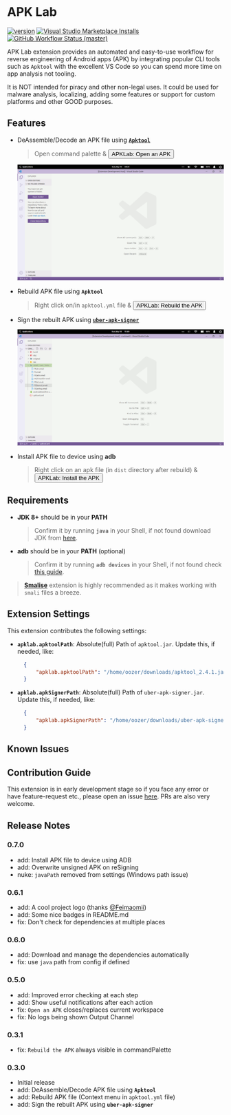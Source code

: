 # APK Lab

[![version](https://img.shields.io/visual-studio-marketplace/v/surendrajat.apklab?color=blue)](https://marketplace.visualstudio.com/items?itemName=Surendrajat.apklab) [![Visual Studio Marketplace Installs](https://img.shields.io/visual-studio-marketplace/i/surendrajat.apklab)](https://marketplace.visualstudio.com/items?itemName=Surendrajat.apklab) [![GitHub Workflow Status (master)](https://img.shields.io/github/workflow/status/surendrajat/apklab/APKLab/master)](https://github.com/Surendrajat/APKLab/actions?query=workflow%3AAPKLab)

APK Lab extension provides an automated and easy-to-use workflow for reverse engineering of Android apps (APK) by integrating popular CLI tools such as `Apktool` with the excellent VS Code so you can spend more time on app analysis not tooling.

It is NOT intended for piracy and other non-legal uses. It could be used for malware analysis, localizing, adding some features or support for custom platforms and other GOOD purposes.

## Features

- DeAssemble/Decode an APK file using [**`Apktool`**](https://github.com/ibotpeaches/apktool/)
  >Open command palette & <button>APKLab: Open an APK</button>

    ![decode.gif](assets/decode.gif)

- Rebuild APK file using **`Apktool`**
  >Right click on/in `apktool.yml` file & <button>APKLab: Rebuild the APK</button>
- Sign the rebuilt APK using [**`uber-apk-signer`**](https://github.com/patrickfav/uber-apk-signer)

    ![rebuild.gif](assets/rebuild.gif)

- Install APK file to device using **adb**
  >Right click on an apk file (in `dist` directory after rebuild) & <button>APKLab: Install the APK</button>

## Requirements

- **JDK 8+** should be in your **PATH**
  >Confirm it by running **`java`** in your Shell, if not found download JDK from [here](https://adoptopenjdk.net/).
- **adb** should be in your **PATH** (optional)
  >Confirm it by running **`adb devices`** in your Shell, if not found check [this guide](https://www.xda-developers.com/install-adb-windows-macos-linux/).

> [**Smalise**](https://marketplace.visualstudio.com/items?itemName=LoyieKing.smalise) extension is highly recommended as it makes working with `smali` files a breeze.

## Extension Settings

This extension contributes the following settings:

- **`apklab.apktoolPath`**: Absolute(full) Path of `apktool.jar`. Update this, if needed, like:

  ```json
    {
        "apklab.apktoolPath": "/home/oozer/downloads/apktool_2.4.1.jar"
    }
  ```

- **`apklab.apkSignerPath`**: Absolute(full) Path of `uber-apk-signer.jar`. Update this, if needed, like:

  ```json
    {
        "apklab.apkSignerPath": "/home/oozer/downloads/uber-apk-signer-1.1.0.jar"
    }
  ```

## Known Issues

## Contribution Guide

This extension is in early development stage so if you face any error or have feature-request etc., please open an issue [here](https://github.com/Surendrajat/APKLab/issues). PRs are also very welcome.

## Release Notes

### 0.7.0

- add: Install APK file to device using ADB
- add: Overwrite unsigned APK on reSigning
- nuke: `javaPath` removed from settings (Windows path issue)

### 0.6.1

- add: A cool project logo (thanks [@Feimaomii](https://github.com/Feimaomii))
- add: Some nice badges in README.md
- fix: Don't check for dependencies at multiple places

### 0.6.0

- add: Download and manage the dependencies automatically
- fix: use `java` path from config if defined

### 0.5.0

- add: Improved error checking at each step
- add: Show useful notifications after each action
- fix: `Open an APK` closes/replaces current workspace
- fix: No logs being shown Output Channel

### 0.3.1

- fix: `Rebuild the APK` always visible in commandPalette

### 0.3.0

- Initial release
- add: DeAssemble/Decode APK file using **`Apktool`**
- add: Rebuild APK file (Context menu in `apktool.yml` file)
- add: Sign the rebuilt APK using **`uber-apk-signer`**
